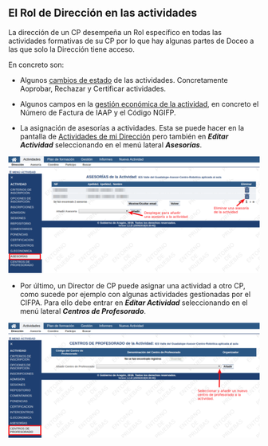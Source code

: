 ## El Rol de Dirección en las actividades


La dirección de un CP desempeña un Rol específico en todas las actividades formativas de su CP por lo que hay algunas partes de Doceo a las que solo la Dirección tiene acceso.

En concreto son:

* Algunos [cambios de estado](https://catedu.gitbooks.io/manual-de-doceo-3-0/content/2_actividades/flujo_de_una_actividad.html) de las actividades. Concretamente Aoprobar, Rechazar y Certificar actividades.

* Algunos campos en la [gestión económica de la actividad](https://catedu.gitbooks.io/manual-de-doceo-3-0/content/actividades/coordinacion-de-actividades/g-economica.html), en concreto el Número de Factura de IAAP y el Código NGIFP.

* La asignación de asesorías a actividades. Esta se puede hacer en la pantalla de [Actividades de mi Dirección](https://catedu.gitbooks.io/manual-de-doceo-3-0/content/direccion-de-cp/actividades-de-mi-direccion.html) pero también en _**Editar Actividad**_ seleccionando en el menú lateral **_Asesorías_**.

![](https://raw.githubusercontent.com/catedu/manualdoceo/master/assets/seleccion-784.png)

* Por último, un Director de CP puede asignar una actividad a otro CP, como sucede por ejemplo con algunas actividades gestionadas por el CIFPA. Para ello debe entrar en _**Editar Actividad**_ seleccionando en el menú lateral **_Centros de Profesorado_**.

![](https://raw.githubusercontent.com/catedu/manualdoceo/master/assets/seleccion-785.png)